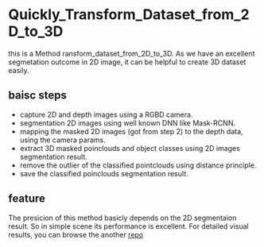 # Quickly_Transform_Dataset_from_2D_to_3D
this is a Method ransform_dataset_from_2D_to_3D. As we have an excellent segmetation outcome in 2D image, it can be helpful to create 3D dataset easily. 

## baisc steps
* capture 2D and depth images using a RGBD camera.
* segmentation 2D images using well known DNN like Mask-RCNN.
* mapping the masked 2D images (got from step 2) to the depth data, using the camera params.
* extract 3D masked poinclouds and object classes using 2D images segmentation result.
* remove the outlier of the classified pointclouds using distance principle.
* save the classified poinclouds segmentation result.

## feature 
The presicion of this method basicly depends on the 2D segmentaion result. So in simple scene its performance is excellent.
For detailed visual results, you can browse the another [repo](https://github.com/wangzivector/object_detection-Qt-PCL-ROS-GUI)
